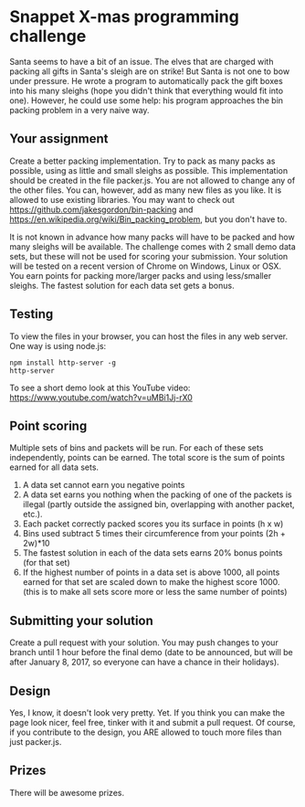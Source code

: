 # Snappet X-mas programming challenge

Santa seems to have a bit of an issue. The elves that are charged with packing all gifts in Santa's sleigh are on strike! But Santa is not one to bow under pressure. He wrote a program to automatically pack the gift boxes into his many sleighs (hope you didn't think that everything would fit into one). However, he could use some help: his program approaches the bin packing problem in a very naive way.

## Your assignment
Create a better packing implementation. Try to pack as many packs as possible, using as little and small sleighs as possible. This implementation should be created in the file packer.js. You are not allowed to change any of the other files. You can, however, add as many new files as you like. It is allowed to use existing libraries. You may want to check out https://github.com/jakesgordon/bin-packing and https://en.wikipedia.org/wiki/Bin_packing_problem, but you don't have to.

It is not known in advance how many packs will have to be packed and how many sleighs will be available. The challenge comes with 2 small demo data sets, but these will not be used for scoring your submission. Your solution will be tested on a recent version of Chrome on Windows, Linux or OSX. You earn points for packing more/larger packs and using less/smaller sleighs. The fastest solution for each data set gets a bonus.

## Testing
To view the files in your browser, you can host the files in any web server. One way is using node.js:

    npm install http-server -g
    http-server

To see a short demo look at this YouTube video: https://www.youtube.com/watch?v=uMBi1Jj-rX0

## Point scoring
Multiple sets of bins and packets will be run. For each of these sets independently, points can be earned. The total score is the sum of points earned for all data sets. 
  1. A data set cannot earn you negative points
  2. A data set earns you nothing when the packing of one of the packets is illegal (partly outside the assigned bin, overlapping with another packet, etc.). 
  3. Each packet correctly packed scores you its surface in points (h x w)
  4. Bins used subtract 5 times their circumference from your points (2h + 2w)*10
  5. The fastest solution in each of the data sets earns 20% bonus points (for that set)
  6. If the highest number of points in a data set is above 1000, all points earned for that set are scaled down to make the highest score 1000. (this is to make all sets score more or less the same number of points)

## Submitting your solution
Create a pull request with your solution. You may push changes to your branch until 1 hour before the final demo (date to be announced, but will be after January 8, 2017, so everyone can have a chance in their holidays).

## Design
Yes, I know, it doesn't look very pretty. Yet. If you think you can make the page look nicer, feel free, tinker with it and submit a pull request. Of course, if you contribute to the design, you ARE allowed to touch more files than just packer.js.

## Prizes
There will be awesome prizes. 
